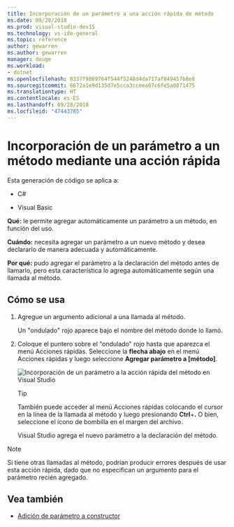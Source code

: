 ```yaml
---
title: Incorporación de un parámetro a una acción rápida de método
ms.date: 09/28/2018
ms.prod: visual-studio-dev15
ms.technology: vs-ide-general
ms.topic: reference
author: gewarren
ms.author: gewarren
manager: douge
ms.workload:
- dotnet
ms.openlocfilehash: 0337f9869764f544f5248d4da717af849457b8e8
ms.sourcegitcommit: 6672a1e9d135d7e5cca3cceea07c6fe5a0871475
ms.translationtype: HT
ms.contentlocale: es-ES
ms.lasthandoff: 09/28/2018
ms.locfileid: "47443785"
---
```

# <a name="add-a-parameter-to-a-method-using-a-quick-action"></a>Incorporación de un parámetro a un método mediante una acción rápida

Esta generación de código se aplica a:

- C#

- Visual Basic

**Qué:** le permite agregar automáticamente un parámetro a un método, en función del uso.

**Cuándo:** necesita agregar un parámetro a un nuevo método y desea declararlo de manera adecuada y automáticamente.

**Por qué:** pudo agregar el parámetro a la declaración del método antes de llamarlo, pero esta característica lo agrega automáticamente según una llamada al método.

## <a name="how-to-use-it"></a>Cómo se usa

1. Agregue un argumento adicional a una llamada al método.

   Un "ondulado" rojo aparece bajo el nombre del método donde lo llamó.

2. Coloque el puntero sobre el "ondulado" rojo hasta que aparezca el menú Acciones rápidas. Seleccione la **flecha abajo** en el menú Acciones rápidas y luego seleccione **Agregar parámetro a [método]**.

   ![Incorporación de un parámetro a la acción rápida del método en Visual Studio](media/add-parameter-to-method.png)

   > [!TIP]
   > También puede acceder al menú Acciones rápidas colocando el cursor en la línea de la llamada al método y luego presionando **Ctrl**+**.** O bien, seleccione el icono de bombilla en el margen del archivo.

   Visual Studio agrega el nuevo parámetro a la declaración del método.

> [!NOTE]
> Si tiene otras llamadas al método, podrían producir errores después de usar esta acción rápida, dado que no especifican un argumento para el parámetro recién agregado.

## <a name="see-also"></a>Vea también

- [Adición de parámetro a constructor](generate-constructor.md#addparameter)